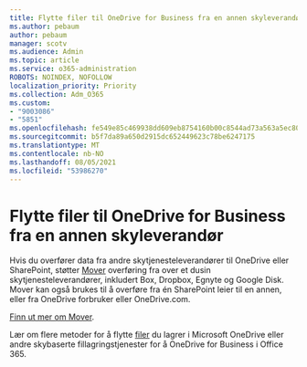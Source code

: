 ```yaml
---
title: Flytte filer til OneDrive for Business fra en annen skyleverandør
ms.author: pebaum
author: pebaum
manager: scotv
ms.audience: Admin
ms.topic: article
ms.service: o365-administration
ROBOTS: NOINDEX, NOFOLLOW
localization_priority: Priority
ms.collection: Adm_O365
ms.custom:
- "9003086"
- "5851"
ms.openlocfilehash: fe549e85c469938dd609eb8754160b00c8544ad73a563a5ec80a918ceec508c6
ms.sourcegitcommit: b5f7da89a650d2915dc652449623c78be6247175
ms.translationtype: MT
ms.contentlocale: nb-NO
ms.lasthandoff: 08/05/2021
ms.locfileid: "53986270"
---
```

# <a name="move-files-into-onedrive-for-business-from-another-cloud-provider"></a>Flytte filer til OneDrive for Business fra en annen skyleverandør

Hvis du overfører data fra andre skytjenesteleverandører til OneDrive eller SharePoint, støtter [Mover](https://go.microsoft.com/fwlink/?linkid=2132453) overføring fra over et dusin skytjenesteleverandører, inkludert Box, Dropbox, Egnyte og Google Disk. Mover kan også brukes til å overføre fra én SharePoint leier til en annen, eller fra OneDrive forbruker eller OneDrive.com.

[Finn ut mer om Mover](https://go.microsoft.com/fwlink/?linkid=2132453).

Lær om flere metoder for å flytte [filer](https://support.microsoft.com/office/7fb28cad-7e25-451f-8b4b-2d1a71e5c0e9) du lagrer i Microsoft OneDrive eller andre skybaserte fillagringstjenester for å OneDrive for Business i Office 365.
